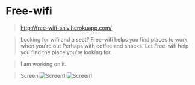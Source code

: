 # Free-wifi

> http://free-wifi-shiv.herokuapp.com/

> Looking for wifi and a seat? Free-wifi helps you find places to work when you're out
  Perhaps with coffee and snacks. Let Free-wifi help you find the place you're looking for.

> I am working on it.

> Screen 
  ![Screen1](../master/free-wifi.jpg)
  ![Screen1](../master/free-wifi2.jpg)
